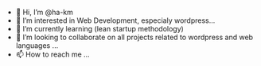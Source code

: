 - 👋 Hi, I’m @ha-km
- 👀 I’m interested in Web Development, especialy wordpress...
- 🌱 I’m currently learning (lean startup methodology)
- 💞️ I’m looking to collaborate on all projects related to wordpress and web languages ...
- 📫 How to reach me ...

<!---
ha-km/ha-km is a ✨ special ✨ repository because its `README.md` (this file) appears on your GitHub profile.
You can click the Preview link to take a look at your changes.
--->
